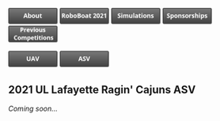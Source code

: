 
<p float="centered">
  <a href="https://crawlab.github.io/RoboBoat-2021/About"><img src="images/About.png" title="About" width="100px" /></a>
  <a href="https://crawlab.github.io/RoboBoat-2021/"><img src="images/RoboBoat 2021.png" title="About" width="100px" /></a>
  <a href="https://crawlab.github.io/RoboBoat-2021/About"><img src="images/Simulations.png" title="Simulations" width="100px" /></a>
  <a href="https://crawlab.github.io/RoboBoat-2021/About"><img src="images/Sponsorships.png" title="Sponsorships" width="100px" /></a>
  <a href="https://crawlab.github.io/RoboBoat-2021/About"><img src="images/Previous Competitions.png" title="About" width="100px" /></a>
</p>

<p float="centered">
  <a href="https://crawlab.github.io/RoboBoat-2021/UAV"><img src="images/UAV.png" title="About" width="100px" /></a>
  <a href="https://crawlab.github.io/RoboBoat-2021/ASV"><img src="images/ASV.png" title="About" width="100px" /></a>
</p>

## 2021 UL Lafayette Ragin' Cajuns ASV
*Coming soon...*